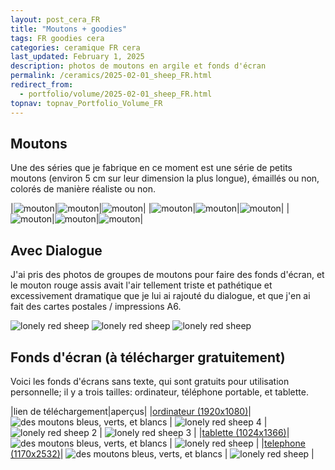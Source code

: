 ```yaml
---
layout: post_cera_FR
title: "Moutons + goodies"
tags: FR goodies cera
categories: ceramique FR cera
last_updated: February 1, 2025
description: photos de moutons en argile et fonds d'écran
permalink: /ceramics/2025-02-01_sheep_FR.html
redirect_from:
  - portfolio/volume/2025-02-01_sheep_FR.html
topnav: topnav_Portfolio_Volume_FR
---
```


## Moutons
Une des séries que je fabrique en ce moment est une série de petits moutons (environ 5 cm sur leur dimension la plus longue), émaillés ou non, colorés de manière réaliste ou non.

|![mouton](/assets/art/ceramics/IMG_1209_wm_def_gla.jpg)|![mouton](/assets/art/ceramics/IMG_1210_wm_def_gla.jpg)|![mouton](/assets/art/ceramics/IMG_1211_wm_def_gla.jpg)|
|![mouton](/assets/art/ceramics/IMG_1216_wm_def_gla.jpg)|![mouton](/assets/art/ceramics/IMG_1221_wm_med_gla.jpg)|![mouton](/assets/art/ceramics/IMG_1223_wm_def_gla.jpg)|
|![mouton](/assets/art/ceramics/IMG_1228_wm_def_gla.jpg)|![mouton](/assets/art/ceramics/IMG_1230_wm_def_gla.jpg)|![mouton](/assets/art/ceramics/IMG_1233_wm_def_gla.jpg)|

## Avec Dialogue
J'ai pris des photos de groupes de moutons pour faire des fonds d'écran, et le mouton rouge assis avait l'air tellement triste et pathétique et excessivement dramatique que je lui ai rajouté du dialogue, et que j'en ai fait des cartes postales / impressions A6.

![lonely red sheep](/assets/art/ceramics/IMG_0996_tx_FR_B_def_gla_wm.jpg)
![lonely red sheep](/assets/art/ceramics/IMG_0999_tx_FR_A_def_gla_wm.jpg)
![lonely red sheep](/assets/art/ceramics/IMG_1005_tx_FR_A_def_gla_wm.jpg)

## Fonds d'écran (à télécharger gratuitement)

Voici les fonds d'écrans sans texte, qui sont gratuits pour utilisation personnelle; il y a trois tailles: ordinateur, téléphone portable, et tablette.


|lien de téléchargement|aperçus|
|[ordinateur (1920x1080)](https://drive.google.com/file/d/1vYIPTD-n7HcHuG-shi_aJPd9B8HVy0Ei/view?usp=drive_link)| ![des moutons bleus, verts, et blancs](/assets/art/ceramics/1920x1080_blueSheep.JPG) | ![lonely red sheep 4](/assets/art/ceramics/1920x1080_redSheep4.JPG) | ![lonely red sheep 2](/assets/art/ceramics/1920x1080_redSheep2.JPG) | ![lonely red sheep 3](/assets/art/ceramics/1920x1080_redSheep3.JPG) |
|[tablette (1024x1366)](https://drive.google.com/file/d/1Do-0JM-dhqdfSoWvLFaT3eIVhp08L1kT/view?usp=drive_link)| ![des moutons bleus, verts, et blancs](/assets/art/ceramics/1024x1366_blueSheep.JPG) | ![lonely red sheep](/assets/art/ceramics/1024x1366_redSheep.JPG) |
|[telephone (1170x2532)](https://drive.google.com/file/d/1kYngj5WPy6zOCpVwPLIPhiy2gy46zmgm/view?usp=drive_link)| ![des moutons bleus, verts, et blancs](/assets/art/ceramics/1170x2532_blueSheep.JPG) | ![lonely red sheep](/assets/art/ceramics/1170x2532_redSheep.JPG) |

